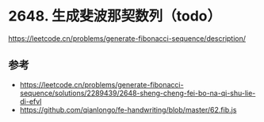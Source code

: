 # 2648. 生成斐波那契数列（todo）

https://leetcode.cn/problems/generate-fibonacci-sequence/description/


## 参考

- https://leetcode.cn/problems/generate-fibonacci-sequence/solutions/2289439/2648-sheng-cheng-fei-bo-na-qi-shu-lie-di-efvl
- https://github.com/qianlongo/fe-handwriting/blob/master/62.fib.js